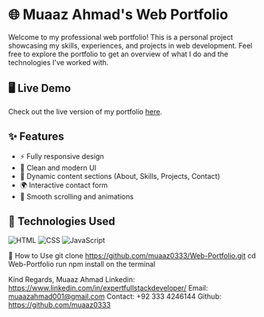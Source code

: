 # 🌐 Muaaz Ahmad's Web Portfolio

Welcome to my professional web portfolio! This is a personal project showcasing my skills, experiences, and projects in web development. Feel free to explore the portfolio to get an overview of what I do and the technologies I've worked with.

## 🖥️ Live Demo

Check out the live version of my portfolio [here]((https://muaaz1.netlify.app/)).

## ✨ Features

- ⚡️ Fully responsive design
- 🎨 Clean and modern UI
- 📄 Dynamic content sections (About, Skills, Projects, Contact)
- 🌍 Interactive contact form
- 🌟 Smooth scrolling and animations

## 🚀 Technologies Used

![HTML](https://img.shields.io/badge/-HTML5-E34F26?style=flat&logo=html5&logoColor=white)
![CSS](https://img.shields.io/badge/-CSS3-1572B6?style=flat&logo=css3&logoColor=white)
![JavaScript](https://img.shields.io/badge/-JavaScript-F7DF1E?style=flat&logo=javascript&logoColor=black)

🔧 How to Use
git clone https://github.com/muaaz0333/Web-Portfolio.git
cd Web-Portfolio
run npm install on the terminal

Kind Regards,
Muaaz Ahmad
Linkedin: https://www.linkedin.com/in/expertfullstackdeveloper/
Email: muaazahmad001@gmail.com
Contact: +92 333 4246144
Github: https://github.com/muaaz0333

